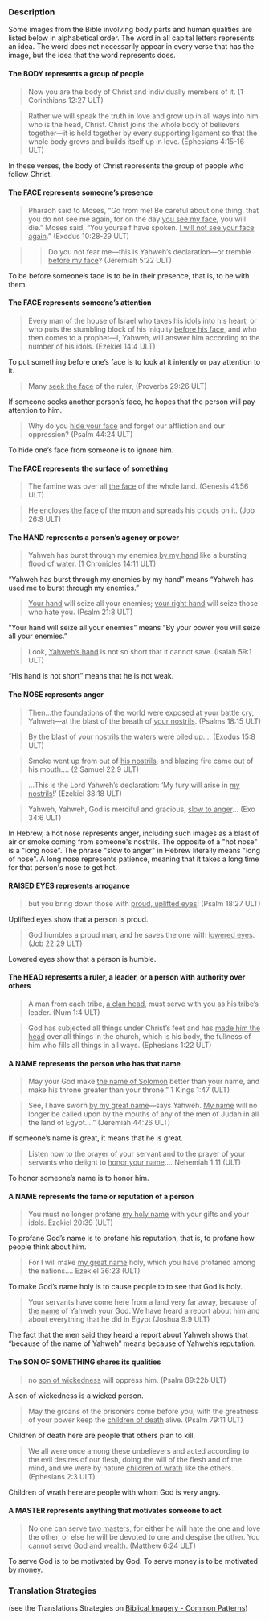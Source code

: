 
### Description

Some images from the Bible involving body parts and human qualities are listed below in alphabetical order. The word in all capital letters represents an idea. The word does not necessarily appear in every verse that has the image, but the idea that the word represents does.

#### The BODY represents a group of people

> Now you are the body of Christ and individually members of it. (1 Corinthians 12:27 ULT)

> Rather we will speak the truth in love and grow up in all ways into him who is the head, Christ. Christ joins the whole body of believers together—it is held together by every supporting ligament so that the whole body grows and builds itself up in love. (Ephesians 4:15-16 ULT)  

In these verses, the body of Christ represents the group of people who follow Christ.


#### The FACE represents someone’s presence

> Pharaoh said to Moses, “Go from me! Be careful about one thing, that you do not see me again, for on the day <u>you see my face</u>, you will die.” Moses said, “You yourself have spoken. <u>I will not see your face again</u>.” (Exodus 10:28-29 ULT)

> > Do you not fear me—this is Yahweh’s declaration—or tremble <u>before my face</u>? (Jeremiah 5:22 ULT)

To be before someone’s face is to be in their presence, that is, to be with them.

#### The FACE represents someone’s attention

> Every man of the house of Israel who takes his idols into his heart, or who puts the stumbling block of his iniquity <u>before his face</u>, and who then comes to a prophet—I, Yahweh, will answer him according to the number of his idols. (Ezekiel 14:4 ULT)

To put something before one’s face is to look at it intently or pay attention to it.

> Many <u>seek the face</u> of the ruler, (Proverbs 29:26 ULT)

If someone seeks another person’s face, he hopes that the person will pay attention to him.

> Why do you <u>hide your face</u> and forget our affliction and our oppression?  (Psalm 44:24 ULT)

To hide one’s face from someone is to ignore him.

#### The FACE represents the surface of something

> The famine was over all <u>the face</u> of the whole land. (Genesis 41:56 ULT)

> He encloses <u>the face</u> of the moon and spreads his clouds on it. (Job 26:9 ULT)  


#### The HAND represents a person’s agency or power

> Yahweh has burst through my enemies <u>by my hand</u> like a bursting flood of water. (1 Chronicles 14:11 ULT)

“Yahweh has burst through my enemies by my hand” means “Yahweh has used me to burst through my enemies.”

> <u>Your hand</u> will seize all your enemies; <u>your right hand</u> will seize those who hate you. (Psalm 21:8 ULT)

“Your hand will seize all your enemies” means “By your power you will seize all your enemies.”

> Look, <u>Yahweh’s hand</u> is not so short that it cannot save. (Isaiah 59:1 ULT)

“His hand is not short” means that he is not weak.

#### The NOSE represents anger

> Then…the foundations of the world were exposed at your battle cry, Yahweh—at the blast of the breath of <u>your nostrils</u>. (Psalms 18:15 ULT)

> By the blast of <u>your nostrils</u> the waters were piled up….  (Exodus 15:8 ULT) 

> Smoke went up from out of <u>his nostrils</u>, and blazing fire came out of his mouth…. (2 Samuel 22:9 ULT)

> …This is the Lord Yahweh’s declaration: ‘My fury will arise in <u>my nostrils</u>!’  (Ezekiel 38:18 ULT) 

> Yahweh, Yahweh, God is merciful and gracious, <u>slow to anger</u>... (Exo 34:6 ULT)

In Hebrew, a hot nose represents anger, including such images as a blast of air or smoke coming from someone's nostrils. The opposite of a "hot nose" is a "long nose". The phrase "slow to anger" in Hebrew literally means "long of nose". A long nose represents patience, meaning that it takes a long time for that person's nose to get hot.

#### RAISED EYES represents arrogance

> but you bring down those with <u>proud, uplifted eyes</u>!  (Psalm 18:27 ULT)

Uplifted eyes show that a person is proud.

> God humbles a proud man, and he saves the one with <u>lowered eyes</u>. (Job 22:29 ULT)

Lowered eyes show that a person is humble.

#### The HEAD represents a ruler, a leader, or a person with authority over others

> A man from each tribe, <u>a clan head</u>, must serve with you as his tribe’s leader. (Num 1:4 ULT)
 
> God has subjected all things under Christ’s feet and has <u>made him the head</u> over all things in the church, which is his body, the fullness of him who fills all things in all ways. (Ephesians 1:22 ULT)

#### A NAME represents the person who has that name

> May your God make <u>the name of Solomon</u> better than your name, and make his throne greater than your throne.” 1 Kings 1:47 (ULT)

> See, I have sworn <u>by my great name</u>—says Yahweh. <u>My name</u> will no longer be called upon by the mouths of any of the men of Judah in all the land of Egypt….”  (Jeremiah 44:26 ULT)  

If someone’s name is great, it means that he is great.

> Listen now to the prayer of your servant and to the prayer of your servants who delight to <u>honor your name</u>…. Nehemiah 1:11 (ULT)

To honor someone’s name is to honor him.

#### A NAME represents the fame or reputation of a person

> You must no longer profane <u>my holy name</u> with your gifts and your idols. Ezekiel 20:39 (ULT)


To profane God’s name is to profane his reputation, that is, to profane how people think about him.

> For I will make <u>my great name</u> holy, which you have profaned among the nations…. Ezekiel 36:23 (ULT)


To make God’s name holy is to cause people to to see that God is holy.

> Your servants have come here from a land very far away, because of <u>the name</u> of Yahweh your God. We have heard a report about him and about everything that he did in Egypt (Joshua 9:9 ULT)


The fact that the men said they heard a report about Yahweh shows that “because of the name of Yahweh” means because of Yahweh’s reputation.

#### The SON OF SOMETHING shares its qualities

> no <u>son of wickedness</u> will oppress him. (Psalm 89:22b ULT)

A son of wickedness is a wicked person.

> May the groans of the prisoners come before you;
> with the greatness of your power keep the <u>children of death</u> alive. (Psalm 79:11 ULT)

Children of death here are people that others plan to kill.

> We all were once among these unbelievers and acted according to the evil desires of our flesh, doing the will of the flesh and of the mind, and we were by nature <u>children of wrath</u> like the others. (Ephesians 2:3 ULT)

Children of wrath here are people with whom God is very angry.

#### A MASTER represents anything that motivates someone to act

> No one can serve <u>two masters</u>, for either he will hate the one and love the other, or else he will be devoted to one and despise the other. You cannot serve God and wealth. (Matthew 6:24 ULT)

To serve God is to be motivated by God. To serve money is to be motivated by money.

### Translation Strategies

(see the Translations Strategies on [Biblical Imagery - Common Patterns](../bita-part1/01.md))
